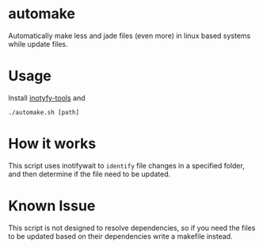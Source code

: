 automake
========

Automatically make less and jade files (even more) in linux based systems while
update files.

Usage
=====

Install [inotyfy-tools](https://github.com/rvoicilas/inotify-tools/wiki/) and

    ./automake.sh [path]

How it works
============

This script uses inotifywait to `identify` file changes in a specified folder, and
then determine if the file need to be updated.


Known Issue
===========

This script is not designed to resolve dependencies, so if you need the files to
be updated based on their dependencies write a makefile instead.

